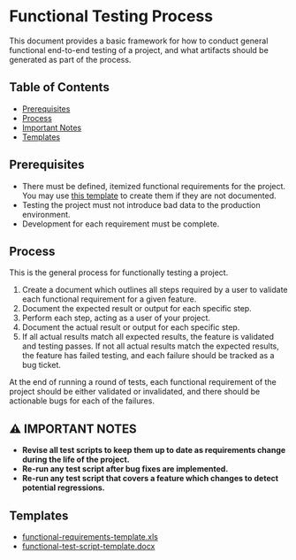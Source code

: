 # Functional Testing Process

This document provides a basic framework for how to conduct general functional end-to-end testing of a project, and what
artifacts should be generated as part of the process.

## Table of Contents

- [Prerequisites](#prerequisites)
- [Process](#process)
- [Important Notes](#%EF%B8%8F-important-notes)
- [Templates](#templates)

## Prerequisites

- There must be defined, itemized functional requirements for the project. You may use
  [this template](./templates/functional-requirements-template.xls) to create them if they are not documented.
- Testing the project must not introduce bad data to the production environment.
- Development for each requirement must be complete.

## Process

This is the general process for functionally testing a project.

1. Create a document which outlines all steps required by a user to validate each functional requirement for a given feature.
1. Document the expected result or output for each specific step.
1. Perform each step, acting as a user of your project.
1. Document the actual result or output for each specific step.
1. If all actual results match all expected results, the feature is validated and testing passes. If not all actual results
   match the expected results, the feature has failed testing, and each failure should be tracked as a bug ticket.
   
At the end of running a round of tests, each functional requirement of the project should be either validated or invalidated, and there should
be actionable bugs for each of the failures.

## ⚠️ IMPORTANT NOTES

- **Revise all test scripts to keep them up to date as requirements change during the life of the project.**
- **Re-run any test script after bug fixes are implemented.**
- **Re-run any test script that covers a feature which changes to detect potential regressions.**
   
## Templates

- [functional-requirements-template.xls](./templates/functional-requirements-template.xls)
- [functional-test-script-template.docx](./templates/functional-test-script-template.docx)
